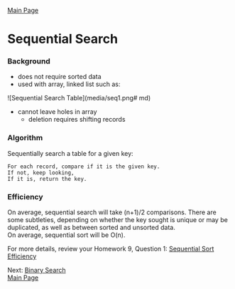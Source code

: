 <a href="home.html">Main Page</a>

# Sequential Search

### Background
- does not require sorted data
- used with array, linked list such as:

![Sequential Search Table](media/seq1.png# md)

- cannot leave holes in array
	- deletion requires shifting records

### Algorithm

Sequentially search a table for a given key:

	For each record, compare if it is the given key.
	If not, keep looking,
	If it is, return the key.

### Efficiency

On average, sequential search will take (n+1)/2 comparisons. There are some subtleties, depending on whether the key sought is unique or may be duplicated, as well as between sorted and unsorted data.  
On average, sequential sort will be O(n).

For more details, review your Homework 9, Question 1: <a href="sequential_efficiency.html">Sequential Sort Efficiency</a>


Next: <a href="binary_search.html">Binary Search</a>  
<a href="home.html">Main Page</a>




<style type="text/css" rel="stylesheet">

img[src~="th"] {
   width:150px;
}
img[src~="thl"] {
	width:225px;
}
img[src~="bordered"] {
   border: 1px solid black;
}
img[src~="md"] {
   width:350px;
}
img[src~="mdl"] {
	width:500px;
}
img[src~="large"] {
   width:700px;
}
</style>